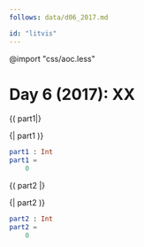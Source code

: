 ```yaml
---
follows: data/d06_2017.md

id: "litvis"
---
```


@import "css/aoc.less"

# Day 6 (2017): XX

{( part1|}

{| part1 )}

```elm {l r}
part1 : Int
part1 =
    0
```

{( part2 |}

{| part2 )}

```elm {l r}
part2 : Int
part2 =
    0
```
